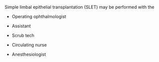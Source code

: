 Simple limbal epithelial transplantation (SLET) may be performed with the

- Operating ophthalmologist

- Assistant

- Scrub tech

- Circulating nurse

- Anesthesiologist